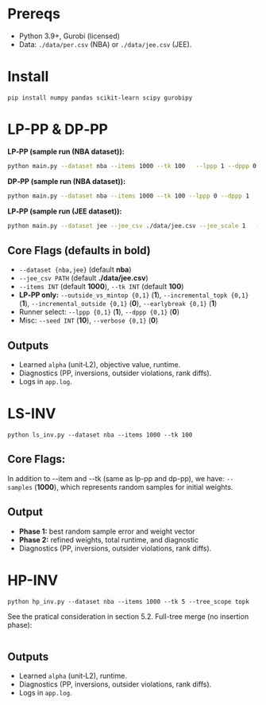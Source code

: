 # Prereqs
- Python 3.9+, Gurobi (licensed)
- Data: `./data/per.csv` (NBA) or `./data/jee.csv` (JEE).
# Install
```
pip install numpy pandas scikit-learn scipy gurobipy
```
# LP-PP & DP‑PP 

**LP‑PP (sample run (NBA dataset)):**
```bash
python main.py --dataset nba --items 1000 --tk 100   --lppp 1 --dppp 0   --outside_vs_mintop 1 --incremental_topk 1 --earlybreak 1
```
**DP‑PP (sample run (NBA dataset)):**
```bash
python main.py --dataset nba --items 1000 --tk 100 --lppp 0 --dppp 1
```
**LP‑PP (sample run (JEE dataset)):**
```bash
python main.py --dataset jee --jee_csv ./data/jee.csv --jee_scale 1   --items 20000 --tk 500 --lppp 1 --outside_vs_mintop 1 --incremental_topk 1 --earlybreak 1
```

## Core Flags (defaults in **bold**)
- `--dataset {nba,jee}` (default **nba**)
- `--jee_csv PATH` (default **./data/jee.csv**)
- `--items INT` (default **1000**), `--tk INT` (default **100**)
- **LP‑PP only:** `--outside_vs_mintop {0,1}` (**1**), `--incremental_topk {0,1}` (**1**), `--incremental_outside {0,1}` (**0**), `--earlybreak {0,1}` (**1**)
- Runner select: `--lppp {0,1}` (**1**), `--dppp {0,1}` (**0**)
- Misc: `--seed INT` (**10**), `--verbose {0,1}` (**0**)

## Outputs
- Learned `alpha` (unit‑L2), objective value, runtime.
- Diagnostics (PP, inversions, outsider violations, rank diffs).
- Logs in `app.log`.


# LS-INV

```
python ls_inv.py --dataset nba --items 1000 --tk 100 
```
## Core Flags:
In addition to --item and --tk (same as lp-pp and dp-pp), we have:
`--samples` (**1000**), which represents random samples for initial weights.

## Output
- **Phase 1:** best random sample error and weight vector  
- **Phase 2:** refined weights, total runtime, and diagnostic 
- Diagnostics (PP, inversions, outsider violations, rank diffs).

# HP-INV 
```
python hp_inv.py --dataset nba --items 1000 --tk 5 --tree_scope topk 
```
See the pratical consideration in section 5.2. Full-tree merge (no insertion phase):

```python hp_inv.py --dataset nba --items 1000 --tk  --tree_scope all 
```

## Outputs
- Learned `alpha` (unit‑L2), runtime.
- Diagnostics (PP, inversions, outsider violations, rank diffs).
- Logs in `app.log`.

